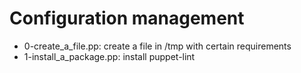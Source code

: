 # Configuration management
* 0-create_a_file.pp: create a file in /tmp with certain requirements
* 1-install_a_package.pp: install puppet-lint
